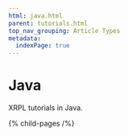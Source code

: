 ```yaml
---
html: java.html
parent: tutorials.html
top_nav_grouping: Article Types
metadata:
  indexPage: true
---
```

# Java

XRPL tutorials in Java.

{% child-pages /%}
